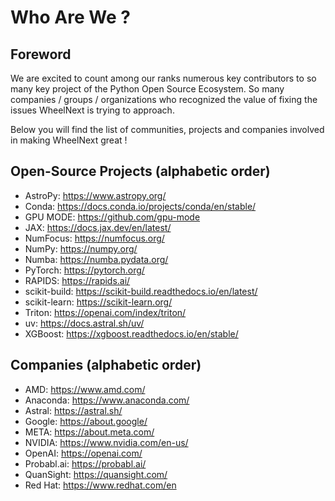 
# Who Are We ?

## Foreword

We are excited to count among our ranks numerous key contributors to so many key project of the Python Open Source Ecosystem.
So many companies / groups / organizations who recognized the value of fixing the issues WheelNext is trying to approach.

Below you will find the list of communities, projects and companies involved in making WheelNext great !

## Open-Source Projects (alphabetic order)

- AstroPy: https://www.astropy.org/
- Conda: <https://docs.conda.io/projects/conda/en/stable/>
- GPU MODE: <https://github.com/gpu-mode>
- JAX: <https://docs.jax.dev/en/latest/>
- NumFocus: <https://numfocus.org/>
- NumPy: <https://numpy.org/>
- Numba: <https://numba.pydata.org/>
- PyTorch: <https://pytorch.org/>
- RAPIDS: <https://rapids.ai/>
- scikit-build: https://scikit-build.readthedocs.io/en/latest/
- scikit-learn: https://scikit-learn.org/
- Triton: <https://openai.com/index/triton/>
- uv: <https://docs.astral.sh/uv/>
- XGBoost: <https://xgboost.readthedocs.io/en/stable/>

## Companies (alphabetic order)

- AMD: <https://www.amd.com/>
- Anaconda: <https://www.anaconda.com/>
- Astral: <https://astral.sh/>
- Google: <https://about.google/>
- META: <https://about.meta.com/>
- NVIDIA: <https://www.nvidia.com/en-us/>
- OpenAI: <https://openai.com/>
- Probabl.ai: <https://probabl.ai/>
- QuanSight: <https://quansight.com/>
- Red Hat: <https://www.redhat.com/en>
